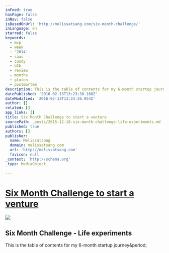 ```yaml
---
inFeed: true
hasPage: false
inNav: false
isBasedOnUrl: 'http://melissatsang.com/six-month-challenge/'
inLanguage: en
starred: false
keywords:
  - mvp
  - week
  - '2014'
  - saas
  - cusoy
  - b2b
  - review
  - months
  - gluten
  - postmortem
description: This is the table of contents for my 6-month startup journey.
datePublished: '2016-02-13T13:23:38.168Z'
dateModified: '2016-02-13T13:23:36.954Z'
author: []
related: []
app_links: []
title: Six Month Challenge to start a venture
sourcePath: _posts/2015-12-18-six-month-challenge-life-experiments.md
published: true
authors: []
publisher:
  name: Melissatsang
  domain: melissatsang.com
  url: 'http://melissatsang.com'
  favicon: null
_context: 'http://schema.org'
_type: MediaObject

---
```

# [Six Month Challenge to start a venture][0]
![](https://the-grid-user-content.s3-us-west-2.amazonaws.com/e1bf0216-c5b8-4552-b67d-3d6ebf184604.png)

<article style=""><h1>Six Month Challenge - Life experiments</h1><p>This is the table of contents for my 6-month startup journey&amp;period;</p></article>



[0]: http://melissatsang.com/six-month-challenge/